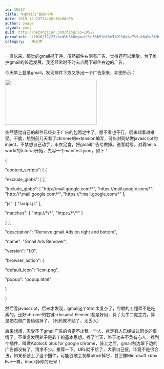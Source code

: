 ```yaml
---
id: 10527
title: 与gmail广告的斗争
date: 2010-12-23T14:20:38+00:00
author: omale
layout: post
guid: http://hezongjian.com/blog/?p=10527
permalink: '/2010/12/23/%e4%b8%8egmail%e5%b9%bf%e5%91%8a%e7%9a%84%e6%96%97%e4%ba%89/'
category:   未分类  
---
```

一直以来，都觉的gmail挺干净。虽然邮件右侧有广告，觉得还可以承受。为了维护gmail的长远发展，我还经常时不时去点两下邮件右边的广告。

今天早上登录gmail，发现邮件下方又多出一个广告条来，如图所示：

[<img alt="" class="aligncenter size-medium wp-image-10528" height="147" src="/uploads/2010/12/Text_ads_below_emails-300x147.jpg" title="Text_ads_below_emails" width="300" />](/uploads/2010/12/Text_ads_below_emails.jpg)

突然感觉自己的邮件已经处于广告的包围之中了，想不看也不行。后来越看越难受。干脆，想到前几天看了chrome的extension编写，可以对网站做javascript的inject，不禁想自己动手，丰衣足食，把gmail广告给做掉。说写就写。对着hello world的tutorial开始，先写一个manifest.json，如下：

<meta content="text/html; charset=UTF-8" http-equiv="Content-Type" />

<meta content="text/css" http-equiv="Content-Style-Type" />

<title>
</title>

<meta content="Cocoa HTML Writer" name="Generator" />

<meta content="1038.35" name="CocoaVersion" />
</p> 

<p class="p1">
  {
</p>

<p class="p2">
  <span class="s1">   </span>"content_scripts"<span class="s1">: [ {</span>
</p>

<p class="p2">
  <span class="s1">      </span>"exclude_globs"<span class="s1">: [  ],</span>
</p>

<p class="p2">
  <span class="s1">      </span>"include_globs"<span class="s1">: [ </span>"http://mail.google.com/*"<span class="s1">, </span>"https://mail.google.com/*"<span class="s1">, </span>"http://*.mail.google.com/*"<span class="s1">, </span>"https://*.mail.google.com/*"<span class="s1"> ],</span>
</p>

<p class="p2">
  <span class="s1">      </span>"js"<span class="s1">: [ </span>"script.js"<span class="s1"> ],</span>
</p>

<p class="p2">
  <span class="s1">      </span>"matches"<span class="s1">: [ </span>"http://*/*"<span class="s1">, </span>"https://*/*"<span class="s1"> ]</span>
</p>

<p class="p1">
     } ],
</p>

<p class="p3">
     
</p>

<p class="p2">
  <span class="s1">   </span>"description"<span class="s1">: </span>"Remove gmail Ads on right and bottom"<span class="s1">,</span>
</p>

<p class="p3">
     
</p>

<p class="p2">
  <span class="s1">   </span>"name"<span class="s1">: </span>"Gmail Ads Remover"<span class="s1">,</span>
</p>

<p class="p3">
     
</p>

<p class="p2">
  <span class="s1">   </span>"version"<span class="s1">: </span>"1.0"<span class="s1">,</span>
</p>

<p class="p3">
     
</p>

<p class="p2">
  <span class="s1">   </span>"browser_action"<span class="s1">: {</span>
</p>

<p class="p2">
  <span class="s1">    </span>"default_icon"<span class="s1">: </span>"icon.png"<span class="s1">,</span>
</p>

<p class="p2">
  <span class="s1">    </span>"popup"<span class="s1">: </span>"popup.html"
</p>

<p class="p1">
    }
</p>

<p class="p1">
  }
</p>

然后写javascript，后来才发现，gmail这个html太复杂了，谷歌的工程师不是吃素的。还好chrome的右键->Inspect Element甚是好用，费了九牛二虎之力，算是把右侧广告给做掉了。（代码就不贴了，太丢人）

后来想想，忍受不了gmail广告的肯定不止我一个人，肯定有人已经做过同类的事情了。不重复发明轮子是软工的基本思想。找了半天，终于功夫不负有心人，找到个插件，叫做Adblock plus for google chrome，装上之后，gmail右边跟下边的广告都没有了。清净不少。推荐一下。URL就不给了，大家自己搜，毕竟不是很合法，如果都装上了这个插件，可能谷歌会发飙block掉它，甚至像Microsoft xbox live一样，block掉你的账号！